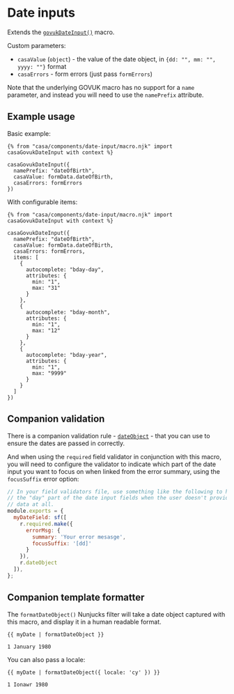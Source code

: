 # Date inputs

Extends the [`govukDateInput()`](https://design-system.service.gov.uk/components/date-input/) macro.

Custom parameters:

* `casaValue` (`object`) - the value of the date object, in `{dd: "", mm: "", yyyy: ""}` format
* `casaErrors` - form errors (just pass `formErrors`)

Note that the underlying GOVUK macro has no support for a `name` parameter, and instead you will need to use the `namePrefix` attribute.

## Example usage

Basic example:

```nunjucks
{% from "casa/components/date-input/macro.njk" import casaGovukDateInput with context %}

casaGovukDateInput({
  namePrefix: "dateOfBirth",
  casaValue: formData.dateOfBirth,
  casaErrors: formErrors
})
```

With configurable items:

```nunjucks
{% from "casa/components/date-input/macro.njk" import casaGovukDateInput with context %}

casaGovukDateInput({
  namePrefix: "dateOfBirth",
  casaValue: formData.dateOfBirth,
  casaErrors: formErrors,
  items: [
    {
      autocomplete: "bday-day",
      attributes: {
        min: "1",
        max: "31"
      }
    },
    {
      autocomplete: "bday-month",
      attributes: {
        min: "1",
        max: "12"
      }
    },
    {
      autocomplete: "bday-year",
      attributes: {
        min: "1",
        max: "9999"
      }
    }
  ]
})
```

## Companion validation

There is a companion validation rule - [`dateObject`](../../../../../docs/field-validation-rules.md#dateObject) - that you can use to ensure the dates are passed in correctly.

And when using the `required` field validator in conjunction with this macro, you will need to configure the validator to indicate which part of the date input you want to focus on when linked from the error summary, using the `focusSuffix` error option:

```javascript
// In your field validators file, use something like the following to highlight
// the "day" part of the date input fields when the user doesn't provide any
// data at all.
module.exports = {
  myDateField: sf([
    r.required.make({
      errorMsg: {
        summary: 'Your error mesasge',
        focusSuffix: '[dd]'
      }
    }),
    r.dateObject
  ]),
};
```

## Companion template formatter

The `formatDateObject()` Nunjucks filter will take a date object captured with this macro, and display it in a human readable format.

```nunjucks
{{ myDate | formatDateObject }}
```

```nunjucks
1 January 1980
```

You can also pass a locale:

```nunjucks
{{ myDate | formatDateObject({ locale: 'cy' }) }}
```

```nunjucks
1 Ionawr 1980
```
